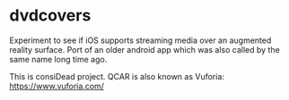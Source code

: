 # dvdcovers
Experiment to see if iOS supports streaming media over an augmented reality surface. Port of an older android app which was also called by the same name long time ago.

This is consiDead project. QCAR is also known as Vuforia: https://www.vuforia.com/
